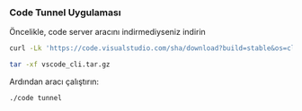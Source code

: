 ### Code Tunnel Uygulaması

Öncelikle, code server aracını indirmediyseniz indirin
```bash
curl -Lk 'https://code.visualstudio.com/sha/download?build=stable&os=cli-alpine-x64' --output vscode_cli.tar.gz

tar -xf vscode_cli.tar.gz
```
Ardından aracı çalıştırın:
```bash
./code tunnel
```
